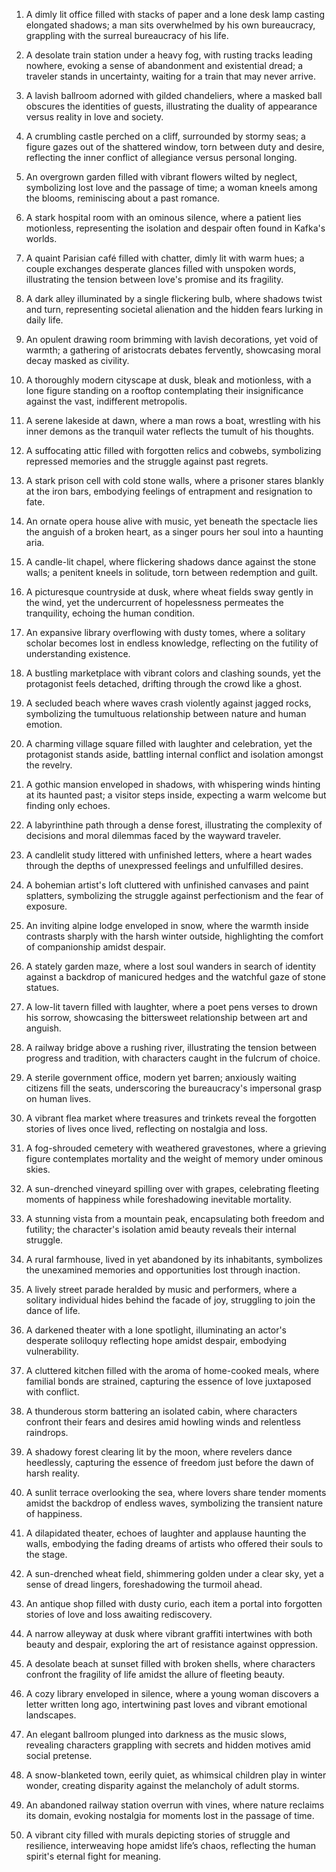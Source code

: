 1. A dimly lit office filled with stacks of paper and a lone desk lamp casting elongated shadows; a man sits overwhelmed by his own bureaucracy, grappling with the surreal bureaucracy of his life.

2. A desolate train station under a heavy fog, with rusting tracks leading nowhere, evoking a sense of abandonment and existential dread; a traveler stands in uncertainty, waiting for a train that may never arrive.

3. A lavish ballroom adorned with gilded chandeliers, where a masked ball obscures the identities of guests, illustrating the duality of appearance versus reality in love and society.

4. A crumbling castle perched on a cliff, surrounded by stormy seas; a figure gazes out of the shattered window, torn between duty and desire, reflecting the inner conflict of allegiance versus personal longing.

5. An overgrown garden filled with vibrant flowers wilted by neglect, symbolizing lost love and the passage of time; a woman kneels among the blooms, reminiscing about a past romance.

6. A stark hospital room with an ominous silence, where a patient lies motionless, representing the isolation and despair often found in Kafka's worlds.

7. A quaint Parisian café filled with chatter, dimly lit with warm hues; a couple exchanges desperate glances filled with unspoken words, illustrating the tension between love's promise and its fragility.

8. A dark alley illuminated by a single flickering bulb, where shadows twist and turn, representing societal alienation and the hidden fears lurking in daily life.

9. An opulent drawing room brimming with lavish decorations, yet void of warmth; a gathering of aristocrats debates fervently, showcasing moral decay masked as civility.

10. A thoroughly modern cityscape at dusk, bleak and motionless, with a lone figure standing on a rooftop contemplating their insignificance against the vast, indifferent metropolis.

11. A serene lakeside at dawn, where a man rows a boat, wrestling with his inner demons as the tranquil water reflects the tumult of his thoughts.

12. A suffocating attic filled with forgotten relics and cobwebs, symbolizing repressed memories and the struggle against past regrets.

13. A stark prison cell with cold stone walls, where a prisoner stares blankly at the iron bars, embodying feelings of entrapment and resignation to fate.

14. An ornate opera house alive with music, yet beneath the spectacle lies the anguish of a broken heart, as a singer pours her soul into a haunting aria.

15. A candle-lit chapel, where flickering shadows dance against the stone walls; a penitent kneels in solitude, torn between redemption and guilt.

16. A picturesque countryside at dusk, where wheat fields sway gently in the wind, yet the undercurrent of hopelessness permeates the tranquility, echoing the human condition.

17. An expansive library overflowing with dusty tomes, where a solitary scholar becomes lost in endless knowledge, reflecting on the futility of understanding existence.

18. A bustling marketplace with vibrant colors and clashing sounds, yet the protagonist feels detached, drifting through the crowd like a ghost.

19. A secluded beach where waves crash violently against jagged rocks, symbolizing the tumultuous relationship between nature and human emotion.

20. A charming village square filled with laughter and celebration, yet the protagonist stands aside, battling internal conflict and isolation amongst the revelry.

21. A gothic mansion enveloped in shadows, with whispering winds hinting at its haunted past; a visitor steps inside, expecting a warm welcome but finding only echoes.

22. A labyrinthine path through a dense forest, illustrating the complexity of decisions and moral dilemmas faced by the wayward traveler.

23. A candlelit study littered with unfinished letters, where a heart wades through the depths of unexpressed feelings and unfulfilled desires.

24. A bohemian artist's loft cluttered with unfinished canvases and paint splatters, symbolizing the struggle against perfectionism and the fear of exposure.

25. An inviting alpine lodge enveloped in snow, where the warmth inside contrasts sharply with the harsh winter outside, highlighting the comfort of companionship amidst despair.

26. A stately garden maze, where a lost soul wanders in search of identity against a backdrop of manicured hedges and the watchful gaze of stone statues.

27. A low-lit tavern filled with laughter, where a poet pens verses to drown his sorrow, showcasing the bittersweet relationship between art and anguish.

28. A railway bridge above a rushing river, illustrating the tension between progress and tradition, with characters caught in the fulcrum of choice.

29. A sterile government office, modern yet barren; anxiously waiting citizens fill the seats, underscoring the bureaucracy's impersonal grasp on human lives.

30. A vibrant flea market where treasures and trinkets reveal the forgotten stories of lives once lived, reflecting on nostalgia and loss.

31. A fog-shrouded cemetery with weathered gravestones, where a grieving figure contemplates mortality and the weight of memory under ominous skies.

32. A sun-drenched vineyard spilling over with grapes, celebrating fleeting moments of happiness while foreshadowing inevitable mortality.

33. A stunning vista from a mountain peak, encapsulating both freedom and futility; the character's isolation amid beauty reveals their internal struggle.

34. A rural farmhouse, lived in yet abandoned by its inhabitants, symbolizes the unexamined memories and opportunities lost through inaction.

35. A lively street parade heralded by music and performers, where a solitary individual hides behind the facade of joy, struggling to join the dance of life.

36. A darkened theater with a lone spotlight, illuminating an actor's desperate soliloquy reflecting hope amidst despair, embodying vulnerability.

37. A cluttered kitchen filled with the aroma of home-cooked meals, where familial bonds are strained, capturing the essence of love juxtaposed with conflict.

38. A thunderous storm battering an isolated cabin, where characters confront their fears and desires amid howling winds and relentless raindrops.

39. A shadowy forest clearing lit by the moon, where revelers dance heedlessly, capturing the essence of freedom just before the dawn of harsh reality.

40. A sunlit terrace overlooking the sea, where lovers share tender moments amidst the backdrop of endless waves, symbolizing the transient nature of happiness.

41. A dilapidated theater, echoes of laughter and applause haunting the walls, embodying the fading dreams of artists who offered their souls to the stage.

42. A sun-drenched wheat field, shimmering golden under a clear sky, yet a sense of dread lingers, foreshadowing the turmoil ahead.

43. An antique shop filled with dusty curio, each item a portal into forgotten stories of love and loss awaiting rediscovery.

44. A narrow alleyway at dusk where vibrant graffiti intertwines with both beauty and despair, exploring the art of resistance against oppression.

45. A desolate beach at sunset filled with broken shells, where characters confront the fragility of life amidst the allure of fleeting beauty.

46. A cozy library enveloped in silence, where a young woman discovers a letter written long ago, intertwining past loves and vibrant emotional landscapes.

47. An elegant ballroom plunged into darkness as the music slows, revealing characters grappling with secrets and hidden motives amid social pretense.

48. A snow-blanketed town, eerily quiet, as whimsical children play in winter wonder, creating disparity against the melancholy of adult storms.

49. An abandoned railway station overrun with vines, where nature reclaims its domain, evoking nostalgia for moments lost in the passage of time.

50. A vibrant city filled with murals depicting stories of struggle and resilience, interweaving hope amidst life’s chaos, reflecting the human spirit's eternal fight for meaning.